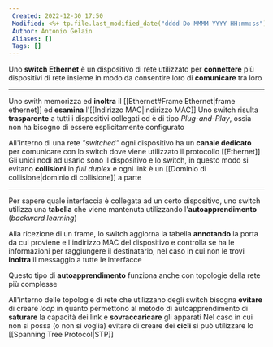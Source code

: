 ```yaml
---
 Created: 2022-12-30 17:50
 Modified: <%+ tp.file.last_modified_date("dddd Do MMMM YYYY HH:mm:ss") %>
 Author: Antonio Gelain
 Aliases: []
 Tags: []
---
```


Uno **switch Ethernet** è un dispositivo di rete utilizzato per **connettere** più dispositivi di rete insieme in modo da consentire loro di **comunicare** tra loro

---

Uno swith memorizza ed **inoltra** il [[Ethernet#Frame Ethernet|frame ethernet]] ed **esamina** l'[[Indirizzo MAC|indirizzo MAC]]
Uno switch risulta **trasparente** a tutti i dispositivi collegati ed è di tipo *Plug-and-Play*, ossia non ha bisogno di essere esplicitamente configurato

All'interno di una rete *"switched"* ogni dispositivo ha un **canale dedicato** per comunicare con lo switch dove viene utilizzato il protocollo [[Ethernet]]
Gli unici nodi ad usarlo sono il dispositivo e lo switch, in questo modo si evitano **collisioni** in *full duplex* e ogni link è un [[Dominio di collisione|dominio di collisione]] a parte

---

Per sapere quale interfaccia è collegata ad un certo dispositivo, uno switch utilizza una **tabella** che viene mantenuta utilizzando l'**autoapprendimento** (*backward learning*)

Alla ricezione di un frame, lo switch aggiorna la tabella **annotando** la porta da cui proviene e l'indirizzo MAC del dispositivo e controlla se ha le informazioni per raggiungere il destinatario, nel caso in cui non le trovi **inoltra** il messaggio a tutte le interfacce

Questo tipo di **autoapprendimento** funziona anche con topologie della rete più complesse

All'interno delle topologie di rete che utilizzano degli switch bisogna **evitare** di creare *loop* in quanto permettono al metodo di autoapprendimento di **saturare** la capacità dei link e **sovraccaricare** gli apparati
Nel caso in cui non si possa (o non si voglia) evitare di creare dei **cicli** si può utilizzare lo [[Spanning Tree Protocol|STP]]